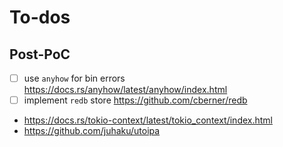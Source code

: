 # To-dos

## Post-PoC

- [ ] use `anyhow` for bin errors <https://docs.rs/anyhow/latest/anyhow/index.html>
- [ ] implement `redb` store <https://github.com/cberner/redb>
- <https://docs.rs/tokio-context/latest/tokio_context/index.html>
- <https://github.com/juhaku/utoipa>

